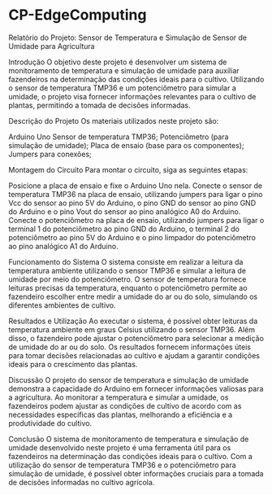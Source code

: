 # CP-EdgeComputing

Relatório do Projeto: Sensor de Temperatura e Simulação de Sensor de Umidade para Agricultura

Introdução
O objetivo deste projeto é desenvolver um sistema de monitoramento de temperatura e simulação de umidade para auxiliar fazendeiros na determinação das condições ideais para o cultivo. Utilizando o sensor de temperatura TMP36 e um potenciômetro para simular a umidade, o projeto visa fornecer informações relevantes para o cultivo de plantas, permitindo a tomada de decisões informadas.

Descrição do Projeto
Os materiais utilizados neste projeto são:

Arduino Uno
Sensor de temperatura TMP36;
Potenciômetro (para simulação de umidade);
Placa de ensaio (base para os componentes);
Jumpers para conexões;

Montagem do Circuito
Para montar o circuito, siga as seguintes etapas:

Posicione a placa de ensaio e fixe o Arduino Uno nela.
Conecte o sensor de temperatura TMP36 na placa de ensaio, utilizando jumpers para ligar o pino Vcc do sensor ao pino 5V do Arduino, o pino GND do sensor ao pino GND do Arduino e o pino Vout do sensor ao pino analógico A0 do Arduino.
Conecte o potenciômetro na placa de ensaio, utilizando jumpers para ligar o terminal 1 do potenciômetro ao pino GND do Arduino, o terminal 2 do potenciômetro ao pino 5V do Arduino e o pino limpador do potenciômetro ao pino analógico A1 do Arduino.

Funcionamento do Sistema
O sistema consiste em realizar a leitura da temperatura ambiente utilizando o sensor TMP36 e simular a leitura de umidade por meio do potenciômetro. O sensor de temperatura fornece leituras precisas da temperatura, enquanto o potenciômetro permite ao fazendeiro escolher entre medir a umidade do ar ou do solo, simulando os diferentes ambientes de cultivo.

Resultados e Utilização
Ao executar o sistema, é possível obter leituras da temperatura ambiente em graus Celsius utilizando o sensor TMP36. Além disso, o fazendeiro pode ajustar o potenciômetro para selecionar a medição de umidade do ar ou do solo. Os resultados fornecem informações úteis para tomar decisões relacionadas ao cultivo e ajudam a garantir condições ideais para o crescimento das plantas.

Discussão
O projeto do sensor de temperatura e simulação de umidade demonstra a capacidade do Arduino em fornecer informações valiosas para a agricultura. Ao monitorar a temperatura e simular a umidade, os fazendeiros podem ajustar as condições de cultivo de acordo com as necessidades específicas das plantas, melhorando a eficiência e a produtividade do cultivo.

Conclusão
O sistema de monitoramento de temperatura e simulação de umidade desenvolvido neste projeto é uma ferramenta útil para os fazendeiros na determinação das condições ideais para o cultivo. Com a utilização do sensor de temperatura TMP36 e o potenciômetro para simulação de umidade, é possível obter informações cruciais para a tomada de decisões informadas no cultivo agrícola.
